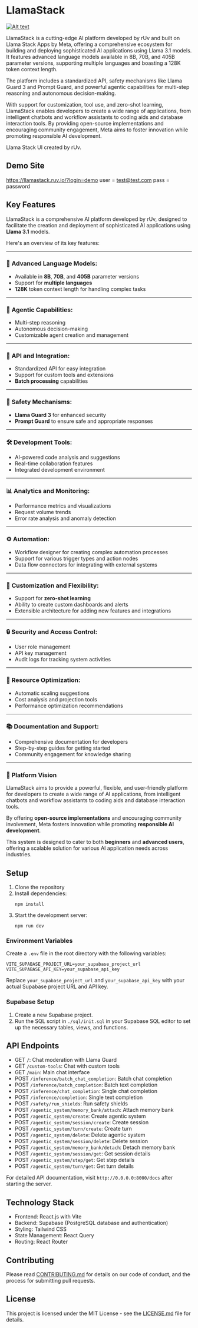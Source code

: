 # LlamaStack

[![Alt text](assets/intro.png "LLamaStack")](https://llamastack.ruv.io/?login=demo)

LlamaStack is a cutting-edge AI platform developed by rUv and built on Llama Stack Apps by Meta, offering a comprehensive ecosystem for building and deploying sophisticated AI applications using Llama 3.1 models. It features advanced language models available in 8B, 70B, and 405B parameter versions, supporting multiple languages and boasting a 128K token context length.

The platform includes a standardized API, safety mechanisms like Llama Guard 3 and Prompt Guard, and powerful agentic capabilities for multi-step reasoning and autonomous decision-making.

With support for customization, tool use, and zero-shot learning, LlamaStack enables developers to create a wide range of applications, from intelligent chatbots and workflow assistants to coding aids and database interaction tools. By providing open-source implementations and encouraging community engagement, Meta aims to foster innovation while promoting responsible AI development.

Llama Stack UI created by rUv.

## Demo Site
https://llamastack.ruv.io/?login=demo
user = test@test.com 
pass = password

## Key Features

LlamaStack is a comprehensive AI platform developed by rUv, designed to facilitate the creation and deployment of sophisticated AI applications using **Llama 3.1** models. 

Here's an overview of its key features:

---

### 🌟 **Advanced Language Models:**

- Available in **8B**, **70B**, and **405B** parameter versions
- Support for **multiple languages**
- **128K** token context length for handling complex tasks

---

### 🤖 **Agentic Capabilities:**

- Multi-step reasoning
- Autonomous decision-making
- Customizable agent creation and management

---

### 🔌 **API and Integration:**

- Standardized API for easy integration
- Support for custom tools and extensions
- **Batch processing** capabilities

---

### 🔐 **Safety Mechanisms:**

- **Llama Guard 3** for enhanced security
- **Prompt Guard** to ensure safe and appropriate responses

---

### 🛠️ **Development Tools:**

- AI-powered code analysis and suggestions
- Real-time collaboration features
- Integrated development environment

---

### 📊 **Analytics and Monitoring:**

- Performance metrics and visualizations
- Request volume trends
- Error rate analysis and anomaly detection

---

### ⚙️ **Automation:**

- Workflow designer for creating complex automation processes
- Support for various trigger types and action nodes
- Data flow connectors for integrating with external systems

---

### 🧩 **Customization and Flexibility:**

- Support for **zero-shot learning**
- Ability to create custom dashboards and alerts
- Extensible architecture for adding new features and integrations

---

### 🔒 **Security and Access Control:**

- User role management
- API key management
- Audit logs for tracking system activities

---

### 🚀 **Resource Optimization:**

- Automatic scaling suggestions
- Cost analysis and projection tools
- Performance optimization recommendations

---

### 📚 **Documentation and Support:**

- Comprehensive documentation for developers
- Step-by-step guides for getting started
- Community engagement for knowledge sharing

---

### 🎯 **Platform Vision**

LlamaStack aims to provide a powerful, flexible, and user-friendly platform for developers to create a wide range of AI applications, from intelligent chatbots and workflow assistants to coding aids and database interaction tools. 

By offering **open-source implementations** and encouraging community involvement, Meta fosters innovation while promoting **responsible AI development**.

This system is designed to cater to both **beginners** and **advanced users**, offering a scalable solution for various AI application needs across industries.

## Setup

1. Clone the repository
2. Install dependencies:
   ```
   npm install
   ```
3. Start the development server:
   ```
   npm run dev
   ```

### Environment Variables

Create a `.env` file in the root directory with the following variables:

```
VITE_SUPABASE_PROJECT_URL=your_supabase_project_url
VITE_SUPABASE_API_KEY=your_supabase_api_key
```

Replace `your_supabase_project_url` and `your_supabase_api_key` with your actual Supabase project URL and API key.

### Supabase Setup

1. Create a new Supabase project.
2. Run the SQL script in `./sql/init.sql` in your Supabase SQL editor to set up the necessary tables, views, and functions.

## API Endpoints

- GET `/`: Chat moderation with Llama Guard
- GET `/custom-tools`: Chat with custom tools
- GET `/main`: Main chat interface
- POST `/inference/batch_chat_completion`: Batch chat completion
- POST `/inference/batch_completion`: Batch text completion
- POST `/inference/chat_completion`: Single chat completion
- POST `/inference/completion`: Single text completion
- POST `/safety/run_shields`: Run safety shields
- POST `/agentic_system/memory_bank/attach`: Attach memory bank
- POST `/agentic_system/create`: Create agentic system
- POST `/agentic_system/session/create`: Create session
- POST `/agentic_system/turn/create`: Create turn
- POST `/agentic_system/delete`: Delete agentic system
- POST `/agentic_system/session/delete`: Delete session
- POST `/agentic_system/memory_bank/detach`: Detach memory bank
- POST `/agentic_system/session/get`: Get session details
- POST `/agentic_system/step/get`: Get step details
- POST `/agentic_system/turn/get`: Get turn details

For detailed API documentation, visit `http://0.0.0.0:8000/docs` after starting the server.

## Technology Stack

- Frontend: React.js with Vite
- Backend: Supabase (PostgreSQL database and authentication)
- Styling: Tailwind CSS
- State Management: React Query
- Routing: React Router

## Contributing

Please read [CONTRIBUTING.md](CONTRIBUTING.md) for details on our code of conduct, and the process for submitting pull requests.

## License

This project is licensed under the MIT License - see the [LICENSE.md](LICENSE.md) file for details.
